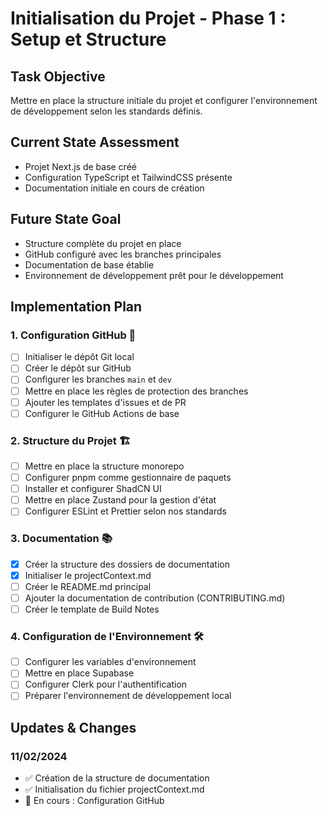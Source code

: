 # Initialisation du Projet - Phase 1 : Setup et Structure

## Task Objective

Mettre en place la structure initiale du projet et configurer l'environnement de développement selon
les standards définis.

## Current State Assessment

- Projet Next.js de base créé
- Configuration TypeScript et TailwindCSS présente
- Documentation initiale en cours de création

## Future State Goal

- Structure complète du projet en place
- GitHub configuré avec les branches principales
- Documentation de base établie
- Environnement de développement prêt pour le développement

## Implementation Plan

### 1. Configuration GitHub 🔄

- [ ] Initialiser le dépôt Git local
- [ ] Créer le dépôt sur GitHub
- [ ] Configurer les branches `main` et `dev`
- [ ] Mettre en place les règles de protection des branches
- [ ] Ajouter les templates d'issues et de PR
- [ ] Configurer le GitHub Actions de base

### 2. Structure du Projet 🏗

- [ ] Mettre en place la structure monorepo
- [ ] Configurer pnpm comme gestionnaire de paquets
- [ ] Installer et configurer ShadCN UI
- [ ] Mettre en place Zustand pour la gestion d'état
- [ ] Configurer ESLint et Prettier selon nos standards

### 3. Documentation 📚

- [x] Créer la structure des dossiers de documentation
- [x] Initialiser le projectContext.md
- [ ] Créer le README.md principal
- [ ] Ajouter la documentation de contribution (CONTRIBUTING.md)
- [ ] Créer le template de Build Notes

### 4. Configuration de l'Environnement 🛠

- [ ] Configurer les variables d'environnement
- [ ] Mettre en place Supabase
- [ ] Configurer Clerk pour l'authentification
- [ ] Préparer l'environnement de développement local

## Updates & Changes

### 11/02/2024

- ✅ Création de la structure de documentation
- ✅ Initialisation du fichier projectContext.md
- 🔄 En cours : Configuration GitHub
